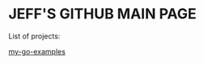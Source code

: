 
# JEFF'S GITHUB MAIN PAGE

List of projects:

[my-go-examples](https://jeffdecola.github.io/my-go-examples/)

